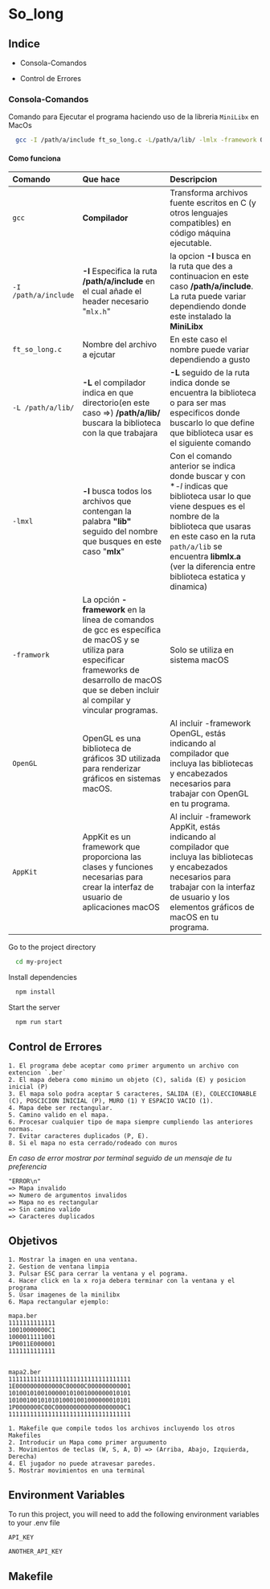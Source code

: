 # So_long
## Indice

- Consola-Comandos

- Control de Errores


### Consola-Comandos

Comando para Ejecutar el programa haciendo uso de la libreria `MiniLibx` en MacOs

```bash
  gcc -I /path/a/include ft_so_long.c -L/path/a/lib/ -lmlx -framework OpenGL -framework AppKit -o tu_programa
```
#### Como funciona
| Comando | Que hace | Descripcion |
|:------- | :------- | :---------- |
| `gcc` | **Compilador** | Transforma archivos fuente escritos en C (y otros lenguajes compatibles) en código máquina ejecutable.|
| `-I /path/a/include`| **-I** Especifica la ruta **/path/a/include** en el cual añade el header necesario "`mlx.h`"| la opcion **-I** busca en la ruta que des a continuacion  en este caso **/path/a/include**. La ruta puede variar dependiendo donde este instalado la **MiniLibx** |
| `ft_so_long.c` | Nombre del archivo a ejcutar | En este caso el nombre puede variar dependiendo a gusto |
| `-L /path/a/lib/` | **-L** el compilador indica en que directorio(en este caso =>) **/path/a/lib/** buscara la biblioteca con la que trabajara| **-L** seguido de la ruta indica donde se encuentra la biblioteca o para ser mas especificos donde buscarlo lo que define que biblioteca usar es el siguiente comando|
| `-lmxl`|**-l** busca todos los archivos que contengan la palabra **"lib"** seguido del nombre que busques en este caso "**mlx**"| Con el comando anterior se indica donde buscar y con **-l* indicas que biblioteca usar lo que viene despues es el nombre de la biblioteca que usaras en este caso en la ruta `path/a/lib` se encuentra **libmlx.a** (ver la diferencia entre biblioteca estatica y dinamica)|
|`-framwork`| La opción **-framework** en la línea de comandos de gcc es específica de macOS y se utiliza para especificar frameworks de desarrollo de macOS que se deben incluir al compilar y vincular programas.| Solo se utiliza en sistema macOS |
| `OpenGL`| OpenGL es una biblioteca de gráficos 3D utilizada para renderizar gráficos en sistemas macOS. | Al incluir -framework OpenGL, estás indicando al compilador que incluya las bibliotecas y encabezados necesarios para trabajar con OpenGL en tu programa. |
| `AppKit` | AppKit es un framework que proporciona las clases y funciones necesarias para crear la interfaz de usuario de aplicaciones macOS | Al incluir -framework AppKit, estás indicando al compilador que incluya las bibliotecas y encabezados necesarios para trabajar con la interfaz de usuario y los elementos gráficos de macOS en tu programa. |


Go to the project directory

```bash
  cd my-project
```

Install dependencies

```bash
  npm install
```

Start the server

```bash
  npm run start
```


## Control de Errores
    1. El programa debe aceptar como primer argumento un archivo con extencion `.ber`
    2. El mapa debera como minimo un objeto (C), salida (E) y posicion inicial (P)
    3. El mapa solo podra aceptar 5 caracteres, SALIDA (E), COLECCIONABLE (C), POSCICION INICIAL (P), MURO (1) Y ESPACIO VACIO (1).
    4. Mapa debe ser rectangular.
    5. Camino valido en el mapa.
    6. Procesar cualquier tipo de mapa siempre cumpliendo las anteriores normas.
    7. Evitar caracteres duplicados (P, E). 
    8. Si el mapa no esta cerrado/rodeado con muros
*En caso de error mostrar por terminal seguido de un mensaje de tu preferencia*
```Message error por terminal
"ERROR\n"
=> Mapa invalido
=> Numero de argumentos invalidos
=> Mapa no es rectangular
=> Sin camino valido
=> Caracteres duplicados
```
## Objetivos
    1. Mostrar la imagen en una ventana.
    2. Gestion de ventana limpia
    3. Pulsar ESC para cerrar la ventana y el pograma.
    4. Hacer click en la x roja debera terminar con la ventana y el programa
    5. Usar imagenes de la minilibx
    6. Mapa rectangular ejemplo:
```
mapa.ber
1111111111111
10010000000C1
1000011111001
1P0011E000001
1111111111111


mapa2.ber
1111111111111111111111111111111111
1E0000000000000C00000C000000000001
1010010100100000101001000000010101
1010010010101010001001000000010101
1P0000000C00C0000000000000000000C1
1111111111111111111111111111111111

```
    1. Makefile que compile todos los archivos incluyendo los otros Makefiles
    2. Introducir un Mapa como primer arguumento
    3. Movimientos de teclas (W, S, A, D) => (Arriba, Abajo, Izquierda, Derecha)
    4. El jugador no puede atravesar paredes.
    5. Mostrar movimientos en una terminal
    
## Environment Variables

To run this project, you will need to add the following environment variables to your .env file

`API_KEY`

`ANOTHER_API_KEY`


## Makefile

